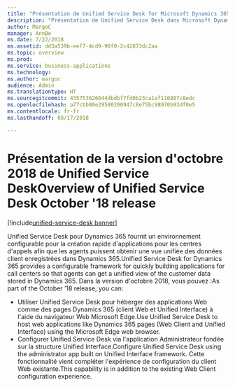 ```yaml
---
title: "Présentation de Unified Service Desk for Microsoft Dynamics 365"
description: "Présentation de Unified Service Desk dans Microsoft Dynamics 365"
author: MargoC
manager: AnnBe
ms.date: 7/22/2018
ms.assetid: dd3a539b-eef7-4cd9-90f0-2c42873dc2aa
ms.topic: overview
ms.prod: 
ms.service: business-applications
ms.technology: 
ms.author: margoc
audience: Admin
ms.translationtype: HT
ms.sourcegitcommit: 435753626044dbdbf7fd0b23ca1af110807c8edc
ms.openlocfilehash: a77cbb80e29580200947c8e75bc98970b93df0e5
ms.contentlocale: fr-fr
ms.lasthandoff: 08/17/2018

---
```

#  <a name="overview-of-unified-service-desk-october-18-release"></a><span data-ttu-id="95146-103">Présentation de la version d'octobre 2018 de Unified Service Desk</span><span class="sxs-lookup"><span data-stu-id="95146-103">Overview of Unified Service Desk October '18 release</span></span>

[!include[unified-service-desk banner](../../../includes/unified-service-desk.md)]

<span data-ttu-id="95146-104">Unified Service Desk pour Dynamics 365 fournit un environnement configurable pour la création rapide d'applications pour les centres d'appels afin que les agents puissent obtenir une vue unifiée des données client enregistrées dans Dynamics 365.</span><span class="sxs-lookup"><span data-stu-id="95146-104">Unified Service Desk for Dynamics 365 provides a configurable framework for quickly building applications for call centers so that agents can get a unified view of the customer data stored in Dynamics 365.</span></span> <span data-ttu-id="95146-105">Dans la version d'octobre 2018, vous pouvez :</span><span class="sxs-lookup"><span data-stu-id="95146-105">As part of the October ’18 release, you can:</span></span>

- <span data-ttu-id="95146-106">Utiliser Unified Service Desk pour héberger des applications Web comme des pages Dynamics 365 (client Web et Unified Interface) à l'aide du navigateur Web Microsoft Edge.</span><span class="sxs-lookup"><span data-stu-id="95146-106">Use Unified Service Desk to host web applications like Dynamics 365 pages (Web Client and Unified Interface) using the Microsoft Edge web browser.</span></span>
- <span data-ttu-id="95146-107">Configurer Unified Service Desk via l'application Administrateur fondée sur la structure Unified Interface.</span><span class="sxs-lookup"><span data-stu-id="95146-107">Configure Unified Service Desk using the administrator app built on Unified Interface framework.</span></span> <span data-ttu-id="95146-108">Cette fonctionnalité vient compléter l'expérience de configuration du client Web existante.</span><span class="sxs-lookup"><span data-stu-id="95146-108">This capability is in addition to the existing Web Client configuration experience.</span></span>

